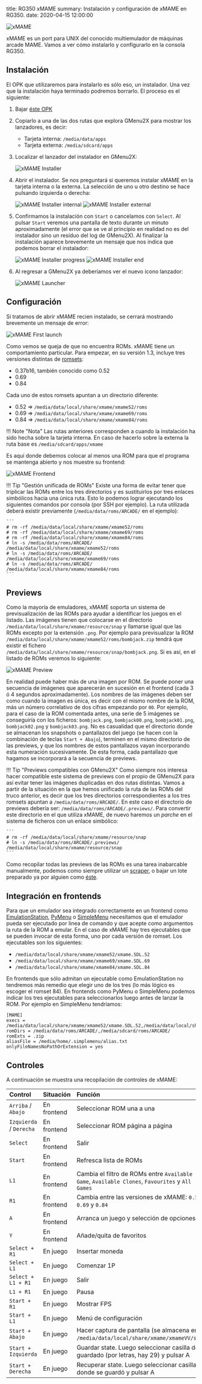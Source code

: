 title: RG350 xMAME
summary: Instalación y configuración de xMAME en RG350.
date: 2020-04-15 12:00:00

![xMAME](images/posts/xmame_logo.png)

xMAME es un port para UNIX del conocido multiemulador de máquinas arcade MAME. Vamos a ver cómo instalarlo y configurarlo en la consola RG350.

## Instalación

El OPK que utilizaremos para instalarlo es sólo eso, un instalador. Una vez que la instalación haya terminado podremos borrarlo. El proceso es el siguiente:

1. Bajar [éste OPK](https://github.com/retrogamehandheld/OpenDingux/raw/master/Emulators/XMAME_2014-12-31.opk)
2. Copiarlo a una de las dos rutas que explora GMenu2X para mostrar los lanzadores, es decir:

    * Tarjeta interna: `/media/data/apps`
    * Tarjeta externa: `/media/sdcard/apps`

3. Localizar el lanzador del instalador en GMenu2X:

    ![xMAME Installer](images/posts/xmame_installer.png)

4. Abrir el instalador. Se nos preguntará si queremos instalar xMAME en la tarjeta interna o la externa. La selección de uno u otro destino se hace pulsando izquierda o derecha:

    ![xMAME Installer internal](images/posts/xmame_installer_int.png)
    ![xMAME Installer external](images/posts/xmame_installer_ext.png)

5. Confirmamos la instalación con `Start` o cancelamos con `Select`. Al pulsar `Start` veremos una pantalla de texto durante un minuto aproximadamente (el error que se ve al principio en realidad no es del instalador sino un resíduo del log de GMenu2X). Al finalizar la instalación aparece brevemente un mensaje que nos indica que podemos borrar el instalador:

    ![xMAME Installer progress](images/posts/xmame_installing_progress.png)
    ![xMAME Installer end](images/posts/xmame_installing_end.png)

6. Al regresar a GMenu2X ya deberíamos ver el nuevo icono lanzador:

    ![xMAME Launcher](images/posts/xmame_launcher.png)

## Configuración

Si tratamos de abrir xMAME recien instalado, se cerrará mostrando brevemente un mensaje de error:

![xMAME First launch](images/posts/xmame_first_launch.png)

Como vemos se queja de que no encuentra ROMs. xMAME tiene un comportamiento particular. Para empezar, en su versión 1.3, incluye tres versiones distintas de [romsets](retro-emulacion/rg-350.md#que-es-un-romset):

* 0.37b16, también conocido como 0.52
* 0.69
* 0.84

Cada uno de estos romsets apuntan a un directorio diferente:

* 0.52 => `/media/data/local/share/xmame/xmame52/roms`
* 0.69 => `/media/data/local/share/xmame/xmame69/roms`
* 0.84 => `/media/data/local/share/xmame/xmame84/roms`

!!! Note "Nota"
    Las rutas anteriores corresponden a cuando la instalación ha sido hecha sobre la tarjeta interna. En caso de hacerlo sobre la externa la ruta base es `/media/sdcard/apps/xmame`

Es aquí donde debemos colocar al menos una ROM para que el programa se mantenga abierto y nos muestre su frontend:

![xMAME Frontend](images/posts/xmame_frontend.png)

!!! Tip "Gestión unificada de ROMs"
    Existe una forma de evitar tener que triplicar las ROMs entre los tres directorios y es sustituirlos por tres enlaces simbólicos hacia una única ruta. Esto lo podemos lograr ejecutando los siguientes comandos por consola (por SSH por ejemplo). La ruta utilizada deberá existir previamente (`/media/data/roms/ARCADE/` en el ejemplo):

    ```
    # rm -rf /media/data/local/share/xmame/xmame52/roms
    # rm -rf /media/data/local/share/xmame/xmame69/roms
    # rm -rf /media/data/local/share/xmame/xmame84/roms
    # ln -s /media/data/roms/ARCADE/ /media/data/local/share/xmame/xmame52/roms
    # ln -s /media/data/roms/ARCADE/ /media/data/local/share/xmame/xmame69/roms
    # ln -s /media/data/roms/ARCADE/ /media/data/local/share/xmame/xmame84/roms
    ```

## Previews

Como la mayoría de emuladores, xMAME soporta un sistema de previsualización de las ROMs para ayudar a identificar los juegos en el listado. Las imágenes tienen que colocarse en el directorio `/media/data/local/share/xmame/resource/snap` y llamarse igual que las ROMs excepto por la extensión `.png`. Por ejemplo para previsualizar la ROM `/media/data/local/share/xmame/xmame52/roms/bombjack.zip` tendrá que existir el fichero `/media/data/local/share/xmame/resource/snap/bombjack.png`. Si es así, en el listado de ROMs veremos lo siguiente:

![xMAME Preview](images/posts/xmame_preview.png)

En realidad puede haber más de una imagen por ROM. Se puede poner una secuencia de imágenes que aparecerán en sucesión en el frontend (cada 3 ó 4 segundos aproximadamente). Los nombres de las imágenes deben ser como cuando la imagen es única, es decir con el mismo nombre de la ROM, más un número correlativo de dos cifras empezando por `00`. Por ejemplo, para el caso de la ROM comentada antes, una serie de 5 imágenes se conseguiría con los ficheros: `bombjack.png`, `bombjack00.png`, `bombjack01.png`, `bombjack02.png` y `bombjack03.png`. No es casualidad que el directorio donde se almacenan los snapshots o pantallazos del juego (se hacen con la combinación de teclas `Start + Abajo`), terminen en el mismo directorio de las previews, y que los nombres de estos pantallazos vayan incorporando esta numeración sucesivamente. De esta forma, cada pantallazo que hagamos se incorporará a la secuencia de previews.

!!! Tip "Previews compatibles con GMenu2X"
    Como siempre nos interesa hacer compatible este sistema de previews con el propio de GMenu2X para así evitar tener las imágenes duplicadas en dos rutas distintas. Vamos a partir de la situación en la que hemos unificado la ruta de las ROMs del truco anterior, es decir que los tres directorios correspondientes a los tres romsets apuntan a `/media/data/roms/ARCADE/`. En este caso el directorio de previews debería ser: `/media/data/roms/ARCADE/.previews/`. Para convertir este directorio en el que utiliza xMAME, de nuevo haremos un *parche* en el sistema de ficheros con un enlace simbólico:

    ```
    # rm -rf /media/data/local/share/xmame/resource/snap
    # ln -s /media/data/roms/ARCADE/.previews/ /media/data/local/share/xmame/resource/snap
    ```

Como recopilar todas las previews de las ROMs es una tarea inabarcable manualmente, podemos como siempre utilizar un [scraper](2020-01-11-rg350_scraper.md), o bajar un lote preparado ya por alguien como [éste](https://www.dropbox.com/s/j8jijasfww5e6xb/xmame_snapshot_1.0.tar.gz?dl=0).

## Integración en frontends

Para que un emulador sea integrado correctamente en un frontend como [EmulationStation](2020-02-13-rg350_emulationstation.md), [PyMenu](2020-03-28-rg350_pymenu.md) o [SimpleMenu](2020-01-25-rg350_simplemenu.md) necesitamos que el emulador pueda ser ejecutado por linea de comando y que acepte como argumentos la ruta de la ROM a emular. En el caso de xMAME hay tres ejecutables que se pueden invocar de esta forma, uno por cada versión de romset. Los ejecutables son los siguientes:

* `/media/data/local/share/xmame/xmame52/xmame.SDL.52`
* `/media/data/local/share/xmame/xmame69/xmame.SDL.69`
* `/media/data/local/share/xmame/xmame84/xmame.SDL.84`

En frontends que sólo admitan un ejecutable como EmulationStation no tendremos más remedio que elegir uno de los tres (lo más lógico es escoger el romset 84). En frontends como PyMenu o SimpleMenu podemos indicar los tres ejecutables para seleccionarlos luego antes de lanzar la ROM. Por ejemplo en SimpleMenu tendríamos:

```
[MAME]
execs = /media/data/local/share/xmame/xmame52/xmame.SDL.52,/media/data/local/share/xmame/xmame69/xmame.SDL.69,/media/data/local/share/xmame/xmame84/xmame.SDL.84
romDirs = /media/data/roms/ARCADE/,/media/sdcard/roms/ARCADE/
romExts = .zip
aliasFile = /media/home/.simplemenu/alias.txt
onlyFileNamesNoPathOrExtension = yes
```

## Controles

A continuación se muestra una recopilación de controles de xMAME:

|Control|Situación|Función|
|:------|:--------|:------|
|`Arriba` / `Abajo`|En frontend|Seleccionar ROM una a una|
|`Izquierda` / `Derecha`|En frontend|Seleccionar ROM página a página|
|`Select`|En frontend|Salir|
|`Start`|En frontend|Refresca lista de ROMs|
|`L1`|En frontend|Cambia el filtro de ROMs entre `Available Game`, `Available Clones`, `Favourites` y `All Games`|
|`R1`|En frontend|Cambia entre las versiones de xMAME: `0.52`, `0.69` y `0.84`|
|`A`|En frontend|Arranca un juego y selección de opciones|
|`Y`|En frontend|Añade/quita de favoritos|
|`Select + R1`|En juego|Insertar moneda|
|`Select + L1`|En juego|Comenzar 1P|
|`Select + L1 + R1`|En juego|Salir|
|`L1 + R1`|En juego|Pausa|
|`Start + R1`|En juego|Mostrar FPS|
|`Start + L1`|En juego|Menú de configuración|
|`Start + Abajo`|En juego|Hacer captura de pantalla (se almacena en `/media/data/local/share/xmame/xmameVV/snap`)|
|`Start + Izquierda`|En juego|Guardar state. Luego seleccionar casilla de guardado (por letras, hay 29) y pulsar A|
|`Start + Derecha`|En juego|Recuperar state. Luego seleccionar casilla donde se guardó y pulsar A|
